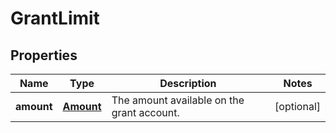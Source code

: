 

# GrantLimit


## Properties

| Name | Type | Description | Notes |
|------------ | ------------- | ------------- | -------------|
|**amount** | [**Amount**](Amount.md) | The amount available on the grant account. |  [optional] |



